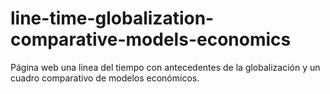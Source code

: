 # line-time-globalization-comparative-models-economics
Página web una linea del tiempo con antecedentes de la globalización y un cuadro comparativo de modelos económicos.
